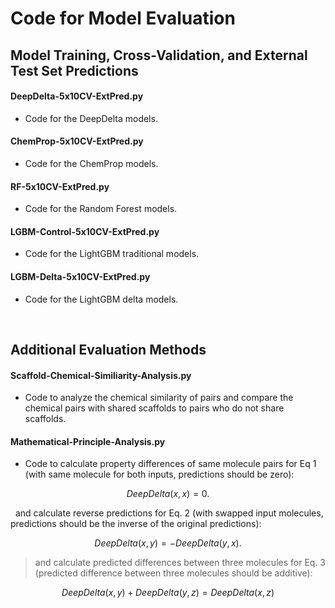 # Code for Model Evaluation

## Model Training, Cross-Validation, and External Test Set Predictions

#### DeepDelta-5x10CV-ExtPred.py
* Code for the DeepDelta models. 

#### ChemProp-5x10CV-ExtPred.py
* Code for the ChemProp models. 

#### RF-5x10CV-ExtPred.py
* Code for the Random Forest models. 

#### LGBM-Control-5x10CV-ExtPred.py
* Code for the LightGBM traditional models. 

#### LGBM-Delta-5x10CV-ExtPred.py
* Code for the LightGBM delta models. 

<br>

## Additional Evaluation Methods

#### Scaffold-Chemical-Similiarity-Analysis.py
* Code to analyze the chemical similarity of pairs and compare the chemical pairs with shared scaffolds to pairs who do not share scaffolds. 

#### Mathematical-Principle-Analysis.py
* Code to calculate property differences of same molecule pairs for Eq 1 (with same molecule for both inputs, predictions should be zero): 
```math
DeepDelta(x,x)= 0. 
```
&nbsp;&nbsp;and calculate reverse predictions for Eq. 2 (with swapped input molecules, predictions should be the inverse of the original predictions):
```math
DeepDelta(x,y)= -DeepDelta(y,x).
```

> and calculate predicted differences between three molecules for Eq. 3 (predicted difference between three molecules should be additive):
```math
DeepDelta(x,y) + DeepDelta(y,z)= DeepDelta(x,z)
```
